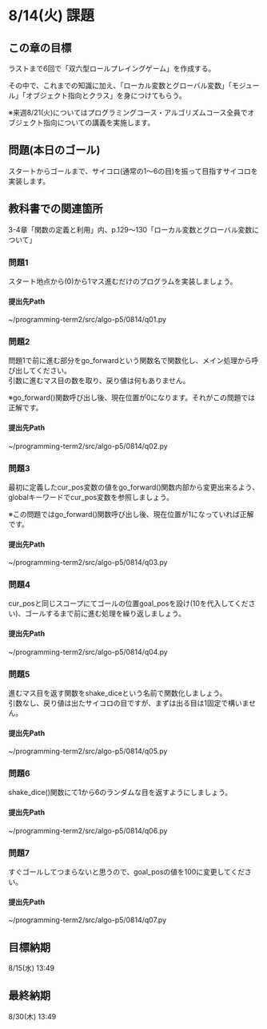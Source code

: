 # 8/14(火) 課題

## この章の目標

ラストまで6回で「双六型ロールプレイングゲーム」を作成する。

その中で、これまでの知識に加え、「ローカル変数とグローバル変数」「モジュール」「オブジェクト指向とクラス」を身につけてもらう。

※来週8/21(火)についてはプログラミングコース・アルゴリズムコース全員でオブジェクト指向についての講義を実施します。

## 問題(本日のゴール)

スタートからゴールまで、サイコロ(通常の1〜6の目)を振って目指すサイコロを実装します。

## 教科書での関連箇所

3-4章「関数の定義と利用」内、p.129〜130「ローカル変数とグローバル変数について」

### 問題1

スタート地点から(0)から1マス進むだけのプログラムを実装しましょう。

#### 提出先Path

~/programming-term2/src/algo-p5/0814/q01.py

### 問題2

問題1で前に進む部分をgo_forwardという関数名で関数化し、メイン処理から呼び出してください。  
引数に進むマス目の数を取り、戻り値は何もありません。

※go_forward()関数呼び出し後、現在位置が0になります。それがこの問題では正解です。

#### 提出先Path

~/programming-term2/src/algo-p5/0814/q02.py

### 問題3

最初に定義したcur_pos変数の値をgo_forward()関数内部から変更出来るよう、globalキーワードでcur_pos変数を参照しましょう。

※この問題ではgo_forward()関数呼び出し後、現在位置が1になっていれば正解です。

#### 提出先Path

~/programming-term2/src/algo-p5/0814/q03.py

### 問題4

cur_posと同じスコープにてゴールの位置goal_posを設け(10を代入してください)、ゴールするまで前に進む処理を繰り返しましょう。

#### 提出先Path

~/programming-term2/src/algo-p5/0814/q04.py

### 問題5

進むマス目を返す関数をshake_diceという名前で関数化しましょう。  
引数なし、戻り値は出たサイコロの目ですが、まずは出る目は1固定で構いません。

#### 提出先Path

~/programming-term2/src/algo-p5/0814/q05.py

### 問題6

shake_dice()関数にて1から6のランダムな目を返すようにしましょう。

#### 提出先Path

~/programming-term2/src/algo-p5/0814/q06.py

### 問題7

すぐゴールしてつまらないと思うので、goal_posの値を100に変更してください。

#### 提出先Path

~/programming-term2/src/algo-p5/0814/q07.py

## 目標納期

8/15(水) 13:49

## 最終納期

8/30(木) 13:49

